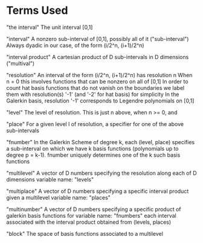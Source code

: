 # Terms Used

"the interval"	 			The unit interval [0,1]

"interval"					A nonzero sub-interval of [0,1], possibly all of it
("sub-interval")			Always dyadic in our case, of the form (i/2^n, (i+1)/2^n)

"interval product"			A cartesian product of D sub-intervals in D dimensions
("multival")

"resolution"				An interval of the form (i/2^n, (i+1)/2^n) has resolution n
							When n = 0 this involves functions that can be nonzero on all of [0,1]
							In order to count hat basis functions that do not vanish on the boundaries 
							we label them with resolution(s) '-1' (and '-2' for hat basis) for simplicity
							In the Galerkin basis, resolution '-1' corresponds to Legendre polynomials on [0,1]
							

"level" 					The level of resolution. This is just n above, when n >= 0, and 
							
"place" 					For a given level l of resolution, a specifier for one of the above sub-intervals

"fnumber"					In the Galerkin Scheme of degree k, 
							each (level, place) specifies a sub-interval on which we have k basis functions 
							(polynomials up to degree p = k-1). 
							fnumber uniquely determines one of the k such basis functions


"multilevel"				A vector of D numbers specifying the resolution along each of D dimensions
variable name: "levels"

"multiplace"				A vector of D numbers specifying a specific interval product given a multilevel
variable name: "places"

"multinumber"				A vector of D numbers specifying a specific product of galerkin basis functions for 
variable name: "fnumbers"	each interval associated with the interval product obtained from (levels, places)
							

"block"						The space of basis functions associated to a multilevel